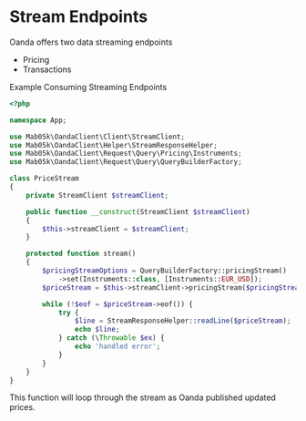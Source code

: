# Stream Endpoints
Oanda offers two data streaming endpoints
* Pricing
* Transactions

Example Consuming Streaming Endpoints

```php
<?php

namespace App;

use Mab05k\OandaClient\Client\StreamClient;
use Mab05k\OandaClient\Helper\StreamResponseHelper;
use Mab05k\OandaClient\Request\Query\Pricing\Instruments;
use Mab05k\OandaClient\Request\Query\QueryBuilderFactory;

class PriceStream
{
    private StreamClient $streamClient;

    public function __construct(StreamClient $streamClient)
    {
        $this->streamClient = $streamClient;
    }

    protected function stream()
    {
        $pricingStreamOptions = QueryBuilderFactory::pricingStream()
            ->set(Instruments::class, [Instruments::EUR_USD]);
        $priceStream = $this->streamClient->pricingStream($pricingStreamOptions);

        while (!$eof = $priceStream->eof()) {
            try {
                $line = StreamResponseHelper::readLine($priceStream);
                echo $line;
            } catch (\Throwable $ex) {
                echo 'handled error';
            }
        }
    }
}
```

This function will loop through the stream as Oanda published updated prices.
